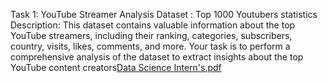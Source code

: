 Task 1: YouTube Streamer Analysis
 Dataset : Top 1000 Youtubers statistics
 Description: This dataset contains valuable information about the top YouTube streamers, including their ranking, categories, subscribers, country, visits, likes, comments, and more. Your task is to perform a comprehensive analysis of the dataset to extract insights about the top YouTube content creators[Data Science Intern's.pdf](https://github.com/user-attachments/files/18785020/Data.Science.Intern.s.pdf)
